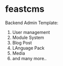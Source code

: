 # feastcms

Backend Admin Template:

1. User management
2. Module System
3. Blog Post
4. LAnguage Pack
5. Media
6. and many more..
